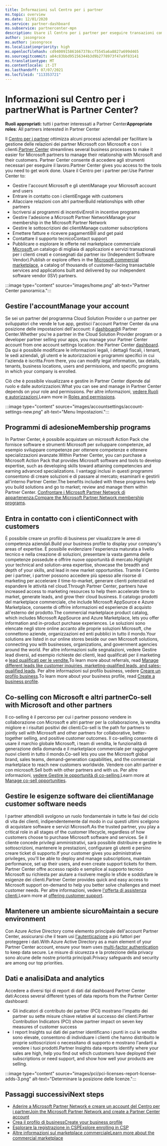 ```yaml
---
title: Informazioni sul Centro per i partner
ms.topic: overview
ms.date: 12/01/2020
ms.service: partner-dashboard
ms.subservice: partnercenter-mpn
description: Usare il Centro per i partner per eseguire transazioni commerciali con Microsoft e con i clienti
author: jasongroce
ms.author: jasongroce
ms.localizationpriority: high
ms.openlocfilehash: cd9400915861667378ccf5545a6a8827a699d465
ms.sourcegitcommit: a84c83bbd95156344b3d9b2778973f47a9f83141
ms.translationtype: MT
ms.contentlocale: it-IT
ms.lasthandoff: 07/07/2021
ms.locfileid: "113353721"
---
```

# <a name="what-is-partner-center"></a><span data-ttu-id="73d45-103">Informazioni sul Centro per i partner</span><span class="sxs-lookup"><span data-stu-id="73d45-103">What is Partner Center?</span></span>

<span data-ttu-id="73d45-104">**Ruoli appropriati:** tutti i partner interessati a Partner Center</span><span class="sxs-lookup"><span data-stu-id="73d45-104">**Appropriate roles**: All partners interested in Partner Center</span></span>

<span data-ttu-id="73d45-105">Il [Centro per i partner](https://partner.microsoft.com/dashboard/home) ottimizza alcuni processi aziendali per facilitare la gestione delle relazioni dei partner Microsoft con Microsoft e con i clienti.</span><span class="sxs-lookup"><span data-stu-id="73d45-105">[Partner Center](https://partner.microsoft.com/dashboard/home) streamlines several business processes to make it easier for Microsoft partners to manage their relationship with Microsoft and their customers.</span></span> <span data-ttu-id="73d45-106">Partner Center consente di accedere agli strumenti necessari per eseguire il lavoro.</span><span class="sxs-lookup"><span data-stu-id="73d45-106">Partner Center gives you access to the tools you need to get work done.</span></span> <span data-ttu-id="73d45-107">Usare il Centro per i partner per:</span><span class="sxs-lookup"><span data-stu-id="73d45-107">Use Partner Center to:</span></span>

- <span data-ttu-id="73d45-108">Gestire l'account Microsoft e gli utenti</span><span class="sxs-lookup"><span data-stu-id="73d45-108">Manage your Microsoft account and users</span></span>
- <span data-ttu-id="73d45-109">Entrare in contatto con i clienti</span><span class="sxs-lookup"><span data-stu-id="73d45-109">Engage with customers</span></span>
- <span data-ttu-id="73d45-110">Allacciare relazioni con altri partner</span><span class="sxs-lookup"><span data-stu-id="73d45-110">Build relationships with other partners</span></span>
- <span data-ttu-id="73d45-111">Iscriversi ai programmi di incentivi</span><span class="sxs-lookup"><span data-stu-id="73d45-111">Enroll in incentive programs</span></span>
- <span data-ttu-id="73d45-112">Gestire l'adesione a Microsoft Partner Network</span><span class="sxs-lookup"><span data-stu-id="73d45-112">Manage your membership in the Microsoft Partner Network</span></span>
- <span data-ttu-id="73d45-113">Gestire le sottoscrizioni dei clienti</span><span class="sxs-lookup"><span data-stu-id="73d45-113">Manage customer subscriptions</span></span>
- <span data-ttu-id="73d45-114">Emettere fatture e ricevere pagamenti</span><span class="sxs-lookup"><span data-stu-id="73d45-114">Bill and get paid</span></span>
- <span data-ttu-id="73d45-115">Contattare il supporto tecnico</span><span class="sxs-lookup"><span data-stu-id="73d45-115">Contact support</span></span>
- <span data-ttu-id="73d45-116">Pubblicare o esplorare le offerte nel marketplace commerciale [Microsoft,](/azure/marketplace)un catalogo di migliaia di applicazioni e servizi transazionali per i clienti creati e consegnati dai partner isv (Independent Software Vendor).</span><span class="sxs-lookup"><span data-stu-id="73d45-116">Publish or explore offers in the [Microsoft commercial marketplace](/azure/marketplace), a catalog of thousands of customer-facing transactable services and applications built and delivered by our independent software vendor (ISV) partners.</span></span>

:::image type="content" source="images/home.png" alt-text="Partner Center panoramica.":::

## <a name="manage-your-account"></a><span data-ttu-id="73d45-118">Gestire l'account</span><span class="sxs-lookup"><span data-stu-id="73d45-118">Manage your account</span></span>

<span data-ttu-id="73d45-119">Se sei un partner del programma Cloud Solution Provider o un partner per sviluppatori che vende le tue app, gestisci l'account Partner Center da una posizione delle impostazioni dell'account: il [dashboard](https://partner.microsoft.com/dashboard/home)di Partner Center.</span><span class="sxs-lookup"><span data-stu-id="73d45-119">Whether you're a partner in the Cloud Solution Provider program or a developer partner selling your apps, you manage your Partner Center account from one account settings location: the Partner Center [dashboard](https://partner.microsoft.com/dashboard/home).</span></span> <span data-ttu-id="73d45-120">Da qui è possibile modificare le informazioni legali, i dettagli fiscali, i tenant, le sedi aziendali, gli utenti e le autorizzazioni e programmi specifici in cui l'azienda è iscritta.</span><span class="sxs-lookup"><span data-stu-id="73d45-120">From there, you can modify legal information, tax details, tenants, business locations, users and permissions, and specific programs in which your company is enrolled.</span></span>

<span data-ttu-id="73d45-121">Ciò che è possibile visualizzare e gestire in Partner Center dipende dal ruolo e dalle autorizzazioni.</span><span class="sxs-lookup"><span data-stu-id="73d45-121">What you can see and manage in Partner Center depends on your role and permissions.</span></span> <span data-ttu-id="73d45-122">Per altre informazioni, [vedere Ruoli e autorizzazioni.](permissions-overview.md)</span><span class="sxs-lookup"><span data-stu-id="73d45-122">Learn more in [Roles and permissions](permissions-overview.md).</span></span>

:::image type="content" source="images/accountsettings/account-settings-new.png" alt-text="Menu Impostazioni.":::

## <a name="membership-programs"></a><span data-ttu-id="73d45-124">Programmi di adesione</span><span class="sxs-lookup"><span data-stu-id="73d45-124">Membership programs</span></span>

<span data-ttu-id="73d45-125">In Partner Center, è possibile acquistare un microsoft Action Pack che fornisce software e strumenti Microsoft per sviluppare competenze, ad esempio sviluppare competenze per ottenere competenze e ottenere specializzazioni avanzate.</span><span class="sxs-lookup"><span data-stu-id="73d45-125">Within Partner Center, you can purchase a Microsoft Action Pack that provides Microsoft software and tools to develop expertise, such as developing skills toward attaining competencies and earning advanced specializations.</span></span> <span data-ttu-id="73d45-126">I vantaggi inclusi in questi programmi consentono di creare soluzioni e di passare al mercato; esaminarli e gestirli all'interno Partner Center.</span><span class="sxs-lookup"><span data-stu-id="73d45-126">The benefits included with these programs help you build solutions and go to market; review and manage them within Partner Center.</span></span> <span data-ttu-id="73d45-127">[Confrontare i Microsoft Partner Network di appartenenza.](https://partner.microsoft.com/membership/compare-offers)</span><span class="sxs-lookup"><span data-stu-id="73d45-127">[Compare the Microsoft Partner Network membership programs](https://partner.microsoft.com/membership/compare-offers).</span></span>

## <a name="connect-with-customers"></a><span data-ttu-id="73d45-128">Entra in contatto con i clienti</span><span class="sxs-lookup"><span data-stu-id="73d45-128">Connect with customers</span></span>

<span data-ttu-id="73d45-129">È possibile creare un profilo di business per visualizzare le aree di competenza aziendali.</span><span class="sxs-lookup"><span data-stu-id="73d45-129">Build your business profile to display your company's areas of expertise.</span></span> <span data-ttu-id="73d45-130">È possibile evidenziare l'esperienza maturata a livello tecnico e nella creazione di soluzioni, presentare la vasta gamma delle competenze possedute e offrire nuove opportunità di mercato.</span><span class="sxs-lookup"><span data-stu-id="73d45-130">Highlight your technical and solution-area expertise, showcase the breadth and depth of your skills, and lead in new market opportunities.</span></span> <span data-ttu-id="73d45-131">Tramite il Centro per i partner, i partner possono accedere più spesso alle risorse di marketing per accelerare il time-to-market, generare clienti potenziali ed espandere le attività nel cloud.</span><span class="sxs-lookup"><span data-stu-id="73d45-131">Through Partner Center, partners have increased access to marketing resources to help them accelerate time to market, generate leads, and grow their cloud business.</span></span> <span data-ttu-id="73d45-132">Il catalogo prodotti del marketplace commerciale, che include Microsoft AppSource e Azure Marketplace, consente di offrire informazioni ed esperienze di acquisto all'esterno del prodotto.</span><span class="sxs-lookup"><span data-stu-id="73d45-132">The commercial marketplace product catalog, which includes Microsoft AppSource and Azure Marketplace, lets you offer information and in-product purchase experiences.</span></span> <span data-ttu-id="73d45-133">Le soluzioni sono elencate negli store online accanto alle proprie soluzioni Microsoft, che connettono aziende, organizzazioni ed enti pubblici in tutto il mondo.</span><span class="sxs-lookup"><span data-stu-id="73d45-133">Your solutions are listed in our online stores beside our own Microsoft solutions, connecting you with businesses, organizations, and government agencies around the world.</span></span> <span data-ttu-id="73d45-134">Per altre informazioni sulle segnalazioni, vedere Gestire lead diversi, ad esempio richieste dei clienti, lead qualificati per il marketing e [lead qualificati per le vendite.](manage-leads.md)</span><span class="sxs-lookup"><span data-stu-id="73d45-134">To learn more about referrals, read [Manage different leads like customer inquiries, marketing-qualified leads, and sales-qualified leads](manage-leads.md).</span></span> <span data-ttu-id="73d45-135">Per altre informazioni sul profilo business, vedere [Creare un profilo business](create-a-marketing-profile.md).</span><span class="sxs-lookup"><span data-stu-id="73d45-135">To learn more about your business profile, read [Create a business profile](create-a-marketing-profile.md).</span></span>

## <a name="co-sell-with-microsoft-and-other-partners"></a><span data-ttu-id="73d45-136">Co-selling con Microsoft e altri partner</span><span class="sxs-lookup"><span data-stu-id="73d45-136">Co-sell with Microsoft and other partners</span></span>

<span data-ttu-id="73d45-137">Il co-selling è il percorso per cui i partner possono vendere in collaborazione con Microsoft e altri partner per la collaborazione, la vendita migliore e i risultati positivi dei clienti.</span><span class="sxs-lookup"><span data-stu-id="73d45-137">Co-sell is the path for partners to jointly sell with Microsoft and other partners for collaborative, better-together selling, and positive customer outcomes.</span></span> <span data-ttu-id="73d45-138">Il co-selling consente di usare il marchio globale Microsoft, i team di vendita, le funzionalità di generazione della domanda e il marketplace commerciale per raggiungere nuovi clienti in tutto il mondo.</span><span class="sxs-lookup"><span data-stu-id="73d45-138">Co-sell lets you use the Microsoft global brand, sales teams, demand-generation capabilities, and the commercial marketplace to reach new customers worldwide.</span></span> <span data-ttu-id="73d45-139">Vendere con altri partner e con microsoft.</span><span class="sxs-lookup"><span data-stu-id="73d45-139">Sell both with other partners and with us.</span></span> <span data-ttu-id="73d45-140">Per altre informazioni, [vedere Gestire le opportunità di co-selling.](manage-co-sell-opportunities.md)</span><span class="sxs-lookup"><span data-stu-id="73d45-140">Learn more at [Manage co-sell opportunities](manage-co-sell-opportunities.md).</span></span>

## <a name="manage-customer-software-needs"></a><span data-ttu-id="73d45-141">Gestire le esigenze software dei clienti</span><span class="sxs-lookup"><span data-stu-id="73d45-141">Manage customer software needs</span></span>

<span data-ttu-id="73d45-142">I partner attendibili svolgono un ruolo fondamentale in tutte le fasi del ciclo di vita dei clienti, indipendentemente dal modo in cui questi ultimi scelgono di acquistare software e servizi Microsoft.</span><span class="sxs-lookup"><span data-stu-id="73d45-142">As the trusted partner, you play a critical role in all stages of the customer lifecycle, regardless of how customers choose to purchase Microsoft software and services.</span></span> <span data-ttu-id="73d45-143">Se il cliente concede privilegi amministrativi, sarà possibile distribuire e gestire le sottoscrizioni, mantenere le prestazioni, configurare gli utenti e persino creare ticket di supporto.</span><span class="sxs-lookup"><span data-stu-id="73d45-143">If your customer gives you administrative privileges, you'll be able to deploy and manage subscriptions, maintain performance, set up their users, and even create support tickets for them.</span></span> <span data-ttu-id="73d45-144">Partner Center offre accesso rapido e semplice al supporto tecnico Microsoft su richiesta per aiutare a risolvere meglio le sfide e soddisfare le esigenze dei clienti.</span><span class="sxs-lookup"><span data-stu-id="73d45-144">Partner Center provides quick and easy access to Microsoft support on-demand to help you better solve challenges and meet customer needs.</span></span> <span data-ttu-id="73d45-145">Per altre informazioni, vedere [l'offerta di assistenza clienti.](customer-support.md)</span><span class="sxs-lookup"><span data-stu-id="73d45-145">Learn more at [offering customer support](customer-support.md).</span></span>

## <a name="maintain-a-secure-environment"></a><span data-ttu-id="73d45-146">Mantenere un ambiente sicuro</span><span class="sxs-lookup"><span data-stu-id="73d45-146">Maintain a secure environment</span></span>

<span data-ttu-id="73d45-147">Con Azure Active Directory come elemento principale dell'account Partner Center, assicurarsi che il team usi [l'autenticazione](partner-security-requirements-mandating-mfa.md) a più fattori per proteggere i dati.</span><span class="sxs-lookup"><span data-stu-id="73d45-147">With Azure Active Directory as a main element of your Partner Center account, ensure your team uses [multi-factor authentication](partner-security-requirements-mandating-mfa.md) to keep data secure.</span></span> <span data-ttu-id="73d45-148">Le misure di sicurezza e la protezione della privacy sono alcune delle nostre priorità principali.</span><span class="sxs-lookup"><span data-stu-id="73d45-148">Privacy safeguards and security are among our top priorities.</span></span>

## <a name="data-and-analytics"></a><span data-ttu-id="73d45-149">Dati e analisi</span><span class="sxs-lookup"><span data-stu-id="73d45-149">Data and analytics</span></span>

<span data-ttu-id="73d45-150">Accedere a diversi tipi di report di dati dal dashboard Partner Center dati:</span><span class="sxs-lookup"><span data-stu-id="73d45-150">Access several different types of data reports from the Partner Center dashboard:</span></span>

- <span data-ttu-id="73d45-151">Gli indicatori di contributo dei partner (PCI) mostrano l'impatto dei partner su sette misure chiave relative al successo dei clienti.</span><span class="sxs-lookup"><span data-stu-id="73d45-151">Partner Contribution Indicators (PCI) show partner impact on seven key measures of customer success</span></span>
- <span data-ttu-id="73d45-152">I report Insights sui dati dei partner identificano i punti in cui le vendite sono elevate, consentono di individuare i clienti che hanno distribuito le proprie sottoscrizioni o necessitano di supporto e mostrano l'andarti a vendere i tuoi prodotti.</span><span class="sxs-lookup"><span data-stu-id="73d45-152">Partner Insights data reports identify where your sales are high, help you find out which customers have deployed their subscriptions or need support, and show how well your products are selling.</span></span>

:::image type="content" source="images/pci/pci-licenses-report-license-adds-3.png" alt-text="Determinare la posizione delle licenze.":::

## <a name="next-steps"></a><span data-ttu-id="73d45-154">Passaggi successivi</span><span class="sxs-lookup"><span data-stu-id="73d45-154">Next steps</span></span>

- [<span data-ttu-id="73d45-155">Aderire a Microsoft Partner Network e creare un account del Centro per i partner</span><span class="sxs-lookup"><span data-stu-id="73d45-155">Join the Microsoft Partner Network and create a Partner Center account</span></span>](mpn-create-a-partner-center-account.md)
- [<span data-ttu-id="73d45-156">Crea il profilo di business</span><span class="sxs-lookup"><span data-stu-id="73d45-156">Create your business profile</span></span>](create-a-marketing-profile.md)
- [<span data-ttu-id="73d45-157">Esplorare la registrazione in CSP</span><span class="sxs-lookup"><span data-stu-id="73d45-157">Explore enrolling in CSP</span></span>](csp-overview.md)
- [<span data-ttu-id="73d45-158">Altre informazioni sul marketplace commerciale</span><span class="sxs-lookup"><span data-stu-id="73d45-158">Learn more about the commercial marketplace</span></span>](csp-commercial-marketplace-overview.md)
